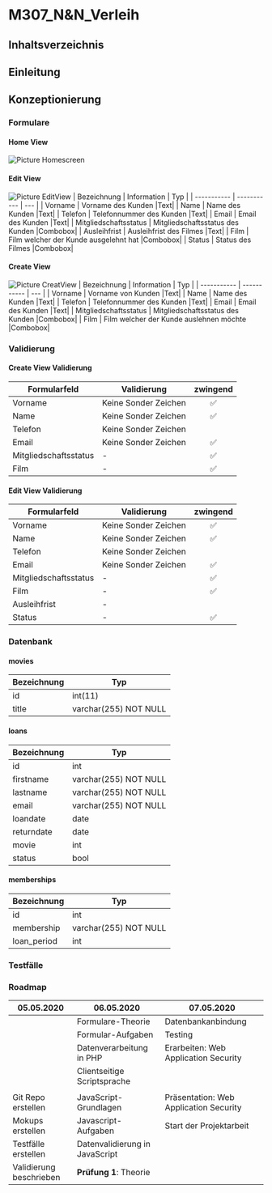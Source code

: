 # M307_N&N_Verleih
## Inhaltsverzeichnis
## Einleitung
## Konzeptionierung
### Formulare
#### Home View
![Picture Homescreen](https://github.com/SwissPvP2003/M307_N-N_Verleih/blob/master/documation/WelcomeScreen.png)
#### Edit View
![Picture EditView](https://github.com/SwissPvP2003/M307_N-N_Verleih/blob/master/documation/EditScreen.png)
| Bezeichnung | Information | Typ |
| ----------- | ----------- | --- |
| Vorname | Vorname des Kunden |Text|
| Name | Name des Kunden |Text|
| Telefon | Telefonnummer des Kunden |Text|
| Email | Email des Kunden |Text|
| Mitgliedschaftsstatus | Mitgliedschaftsstatus des Kunden |Combobox|
| Ausleihfrist | Ausleihfrist des Filmes |Text|
| Film | Film welcher der Kunde ausgelehnt hat |Combobox|
| Status | Status des Filmes |Combobox|
#### Create View
![Picture CreatView](https://github.com/SwissPvP2003/M307_N-N_Verleih/blob/master/documation/AusleihScreen.png)
| Bezeichnung | Information | Typ |
| ----------- | ----------- | --- |
| Vorname | Vorname von Kunden |Text|
| Name | Name des Kunden |Text|
| Telefon | Telefonnummer des Kunden |Text|
| Email | Email des Kunden |Text|
| Mitgliedschaftsstatus | Mitgliedschaftsstatus des Kunden |Combobox|
| Film | Film welcher der Kunde auslehnen möchte |Combobox|
### Validierung
#### Create View Validierung
| Formularfeld | Validierung | zwingend |
| ----------- | ----------- | :---: |
| Vorname | Keine Sonder Zeichen |✅|
| Name | Keine Sonder Zeichen |✅|
| Telefon | Keine Sonder Zeichen ||
| Email | Keine Sonder Zeichen |✅|
| Mitgliedschaftsstatus | - |✅|
| Film | - |✅|
#### Edit View Validierung
| Formularfeld | Validierung | zwingend |
| ----------- | ----------- | :---: |
| Vorname | Keine Sonder Zeichen |✅|
| Name | Keine Sonder Zeichen |✅|
| Telefon | Keine Sonder Zeichen ||
| Email | Keine Sonder Zeichen |✅|
| Mitgliedschaftsstatus | - |✅|
| Film | - |✅|
| Ausleihfrist | - ||
| Status | - |✅|
### Datenbank
#### movies
| Bezeichnung | Typ |
| ----------- | ----------- |
| id | int(11) |
| title | varchar(255) NOT NULL|
#### loans
| Bezeichnung | Typ |
| ----------- | ----------- |
| id | int |
| firstname | varchar(255) NOT NULL|
| lastname | varchar(255) NOT NULL|
| email | varchar(255) NOT NULL|
| loandate | date |
| returndate | date |
| movie | int |
| status | bool |

#### memberships 
| Bezeichnung | Typ |
| ----------- | ----------- |
| id | int |
| membership	 | varchar(255) NOT NULL |
| loan_period | int |
### Testfälle
### Roadmap
| 05.05.2020            | 06.05.2020                     | 07.05.2020                             |
|-----------------------|--------------------------------|----------------------------------------|
|                       | Formulare-Theorie              | Datenbankanbindung                     | 
|                       | Formular-Aufgaben              | Testing                                |
|                       | Datenverarbeitung in PHP       | Erarbeiten: Web Application Security   | 
|                       | Clientseitige Scriptsprache    |                                        |
|                       |                                |                                        | 
| Git Repo erstellen        | JavaScript-Grundlagen          | Präsentation: Web Application Security | 
| Mokups erstellen       | Javascript-Aufgaben            | Start der Projektarbeit                |
| Testfälle erstellen          | Datenvalidierung in JavaScript |                                        |
| Validierung beschrieben                      | **Prüfung 1**: Theorie         |                                        |
